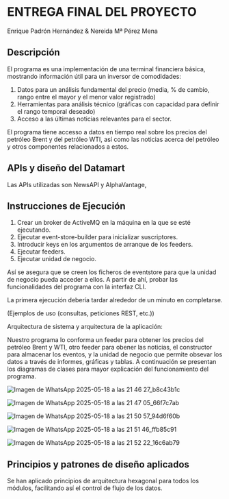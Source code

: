 # ENTREGA FINAL DEL PROYECTO

Enrique Padrón Hernández
 & Nereida Mª Pérez Mena

 ## Descripción

El programa es una implementación de una terminal financiera básica, mostrando información útil para un inversor de comodidades:

1. Datos para un análisis fundamental del precio (media, % de cambio, rango entre el mayor y el menor valor registrado)
2. Herramientas para análisis técnico (gráficas con capacidad para definir el rango temporal deseado)
3. Acceso a las últimas noticias relevantes para el sector.

El programa tiene accesso a datos en tiempo real sobre los precios del petróleo Brent y del petróleo WTI, así como las noticias acerca del petróleo y otros componentes relacionados a estos.

## APIs y diseño del Datamart

Las APIs utilizadas son NewsAPI y AlphaVantage, 

## Instrucciones de Ejecución

1. Crear un broker de ActiveMQ en la máquina en la que se esté ejecutando.
2. Ejecutar event-store-builder para inicializar suscriptores.
3. Introducir keys en los argumentos de arranque de los feeders.
4. Ejecutar feeders.
5. Ejecutar unidad de negocio.

Así se asegura que se creen los ficheros de eventstore para que la unidad de negocio pueda acceder a ellos. A partir de ahí, probar las funcionalidades del programa con la interfaz CLI.

La primera ejecución debería tardar alrededor de un minuto en completarse.

(Ejemplos de uso (consultas, peticiones REST, etc.))

Arquitectura de sistema y arquitectura de la aplicación:

Nuestro programa lo conforma un feeder para obtener los precios del petróleo Brent y WTI, otro feeder para obener las noticias, el constructor para almacenar los eventos, y la unidad de negocio que permite obsevar los datos a través de informes, gráficas y tablas. A continuación se presentan los diagramas de clases para mayor explicación del funcionamiento del programa.  

![Imagen de WhatsApp 2025-05-18 a las 21 46 27_b8c43b1c](https://github.com/user-attachments/assets/24083d3b-e7d8-4e22-b139-1d62c7bdd2c3)

![Imagen de WhatsApp 2025-05-18 a las 21 47 05_66f7c7ab](https://github.com/user-attachments/assets/0a20947c-e972-480c-b99b-dc19ccfb318f)

![Imagen de WhatsApp 2025-05-18 a las 21 50 57_94d6f60b](https://github.com/user-attachments/assets/f0bcca03-5f49-448e-b5c8-072d43f8b914)

![Imagen de WhatsApp 2025-05-18 a las 21 51 46_ffb85c91](https://github.com/user-attachments/assets/dbcdbed4-50af-40b7-9594-3567853fe212)

![Imagen de WhatsApp 2025-05-18 a las 21 52 22_16c6ab79](https://github.com/user-attachments/assets/bb9404ae-33e7-4770-a8f4-66341781c625)



## Principios y patrones de diseño aplicados

Se han aplicado principios de arquitectura hexagonal para todos los módulos, facilitando así el control de flujo de los datos.
